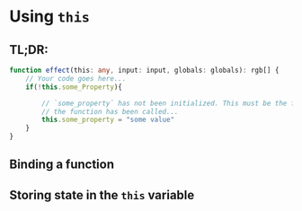 # Using `this`

## TL;DR: 

```ts
function effect(this: any, input: input, globals: globals): rgb[] {
    // Your code goes here...
    if(!this.some_Property){

        // `some_property` has not been initialized. This must be the first time
        // the function has been called...
        this.some_property = "some value"
    }
}
```

## Binding a function

## Storing state in the `this` variable
